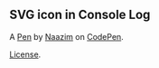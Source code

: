SVG icon in Console Log
-----------------------


A [Pen](https://codepen.io/naazim/pen/LjNqpM) by [Naazim](https://codepen.io/naazim) on [CodePen](https://codepen.io).

[License](https://codepen.io/naazim/pen/LjNqpM/license).